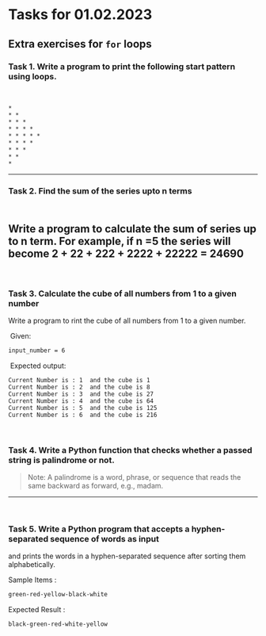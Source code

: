 # Tasks for 01.02.2023
 
## Extra exercises for `for` loops

### Task 1. Write a program to print the following start pattern using loops.
​


    * 
    * * 
    * * * 
    * * * * 
    * * * * * 
    * * * * 
    * * * 
    * * 
    *

--- 



### Task 2. Find the sum of the series upto n terms

\
Write a program to calculate the sum of series up to n term. 
For example, if n =5 the series will become 2 + 22 + 222 + 2222 + 22222 = 24690
--- 

​
### Task 3. Calculate the cube of all numbers from 1 to a given number

Write a program to rint the cube of all numbers from 1 to a given number.

​
Given:
​
```bash
input_number = 6
```

​
Expected output:


    Current Number is : 1  and the cube is 1
    Current Number is : 2  and the cube is 8
    Current Number is : 3  and the cube is 27
    Current Number is : 4  and the cube is 64
    Current Number is : 5  and the cube is 125
    Current Number is : 6  and the cube is 216
​
### Task 4. Write a Python function that checks whether a passed string is palindrome or not.

> Note: A palindrome is a word, phrase, or sequence that reads the same backward as 
forward, e.g., madam.
​
--- 
​
### Task 5. Write a Python program that accepts a hyphen-separated sequence of words as input 
and prints the words in a hyphen-separated sequence after sorting them alphabetically.

Sample Items : 
```bash
green-red-yellow-black-white
```

Expected Result :

```bash
black-green-red-white-yellow
```